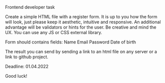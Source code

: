 Frontend developer task

Create a simple HTML file with a register form.
It is up to you how the form will look, just please keep it aesthetic, intuitive and responsive.
An additional advantage will be validators or hints for the user. Be creative and mind the UX.
You can use any JS or CSS external library.

Form should contains fields:
Name
Email
Password
Date of birth

The result you can send by sending a link to an html file on any server or a link to github project.

Deadline: 01.04.2022

Good luck!
